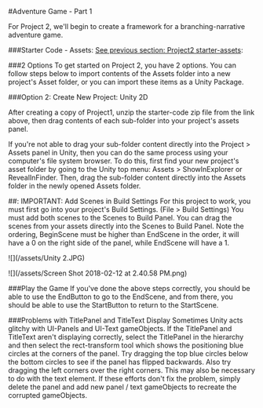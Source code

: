 #Adventure Game - Part 1

For Project 2, we'll begin to create a framework for a branching-narrative adventure game.

###Starter Code - Assets: 
[See previous section: Project2 starter-assets](/project2-starter-assets.md):

###2 Options
To get started on Project 2, you have 2 options. You can  follow steps below to import contents of the Assets folder into a new project's Asset folder, or you can import these items as a Unity Package.

###Option 2: Create New Project: Unity 2D 
 
After creating a copy of Project1, unzip the starter-code zip file from the link above, then drag contents of each sub-folder into your project's assets panel.  

If you're not able to drag your sub-folder content directly into the Project > Assets panel in Unity, then you can do the same process using your computer's file system browser.  To do this, first find your new project's asset folder by going to the Unity top menu: Assets > ShowInExplorer or RevealInFinder. Then, drag the sub-folder content directly into the Assets folder in the newly opened Assets folder.



##: IMPORTANT: Add Scenes in Build Settings
For this project to work, you must first go into your project's Build Settings. (File > Build Settings)  You must add both scenes to the Scenes to Build Panel.  You can drag the scenes from your assets directly into the Scenes to Build Panel.  Note the ordering, BeginScene must be higher than EndScene in the order, it will have a 0 on the right side of the panel, while EndScene will have a 1.

![](/assets/Unity 2.JPG)

![](/assets/Screen Shot 2018-02-12 at 2.40.58 PM.png)

###Play the Game
If you've done the above steps correctly, you should be able to use the EndButton to go to the EndScene, and from there, you should be able to use the StartButton to return to the StartScene.

###Problems with TitlePanel and TitleText Display
Sometimes Unity acts glitchy with UI-Panels and UI-Text gameObjects.  If the TitlePanel and TitleText aren't displaying correctly, select the TitlePanel in the hierarchy and then select the rect-transform tool which shows the positioning blue circles at the corners of the panel.  Try dragging the top blue circles below the bottom circles to see if the panel has flipped backwards.  Also try dragging the left corners over the right corners.  This may also be necessary to do with the text element.  If these efforts don't fix the problem, simply delete the panel and add new panel / text gameObjects to recreate the corrupted gameObjects.
